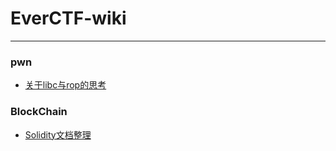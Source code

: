# EverCTF-wiki  

---  

### pwn 

* [关于libc与rop的思考](https://github.com/forever404/EverCTF-wiki/blob/master/%E5%85%B3%E4%BA%8Elibc%E4%B8%8Erop%E7%9A%84%E6%80%9D%E8%80%83.md)  

### BlockChain  

* [Solidity文档整理]()
